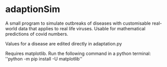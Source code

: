 # adaptionSim
A small program to simulate outbreaks of diseases with customisable real-world data that applies to real life viruses. Usable for mathematical predictions of covid numbers.

Values for a disease are edited directly in adaptation.py

Requires matplotlib.
Run the following command in a python terminal: ''python -m pip install -U matplotlib''
